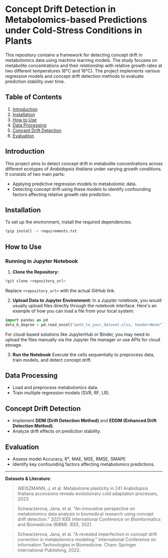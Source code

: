 # Concept Drift Detection in Metabolomics-based Predictions under Cold-Stress Conditions in Plants

This repository contains a framework for detecting concept drift in metabolomics data using machine learning models. The study focuses on metabolite concentrations and their relationship with relative growth rates at two different temperatures (6°C and 16°C). The project implements various regression models and concept drift detection methods to evaluate prediction stability over time.

## Table of Contents
1. [Introduction](#introduction)
2. [Installation](#installation)
3. [How to Use](#how-to-use)
4. [Data Processing](#data-processing)
5. [Concept Drift Detection](#concept-drift-detection)
6. [Evaluation](#evaluation)

## Introduction
This project aims to detect concept drift in metabolite concentrations across different ecotypes of *Arabidopsis thaliana* under varying growth conditions. It consists of two main parts:
- Applying predictive regression models to metabolomic data.
- Detecting concept drift using these models to identify confounding factors affecting relative growth rate prediction.

## Installation
To set up the environment, install the required dependencies:
```bash
!pip install -r requirements.txt
```

## How to Use
### Running in Jupyter Notebook
1. **Clone the Repository:**
```bash
!git clone <repository_url>
```
Replace `<repository_url>` with the actual GitHub link.

2. **Upload Data to Jupyter Environment:**
   In a Jupyter notebook, you would usually upload files directly through the notebook interface. Here's an example of how you can load a file from your local system:
```python
import pandas as pd
data_6_degree = pd.read_excel("path_to_your_dataset.xlsx, header=None")
```
For cloud-based solutions like JupyterHub or Binder, you may need to upload the files manually via the Jupyter file manager or use APIs for cloud storage.

3. **Run the Notebook**
Execute the cells sequentially to preprocess data, train models, and detect concept drift.

## Data Processing
- Load and preprocess metabolomics data.
- Train multiple regression models (SVR, RF, LR).

## Concept Drift Detection
- Implement **DDM (Drift Detection Method)** and **EDDM (Enhanced Drift Detection Method)**.
- Analyze drift effects on prediction stability.

## Evaluation
- Assess model Accuracy, R², MAE, MSE, RMSE, SMAPE
- Identify key confounding factors affecting metabolomics predictions.
---
**Datasets & Literature**:

> WEISZMANN, J. et al. Metabolome plasticity in 241 Arabidopsis thaliana accessions reveals evolutionary cold adaptation processes, 2023.

> Schwarzerova, Jana, et al. "An innovative perspective on metabolomics data analysis in biomedical research using concept drift detection." 2021 IEEE International Conference on Bioinformatics and Biomedicine (BIBM). IEEE, 2021.
 
>Schwarzerova, Jana, et al. "A revealed imperfection in concept drift correction in metabolomics modeling." International Conference on Information Technologies in Biomedicine. Cham: Springer International Publishing, 2022.


